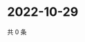 # 2022-10-29

共 0 条

<!-- BEGIN WEIBO -->
<!-- 最后更新时间 Sat Oct 29 2022 19:13:46 GMT+0800 (China Standard Time) -->

<!-- END WEIBO -->
